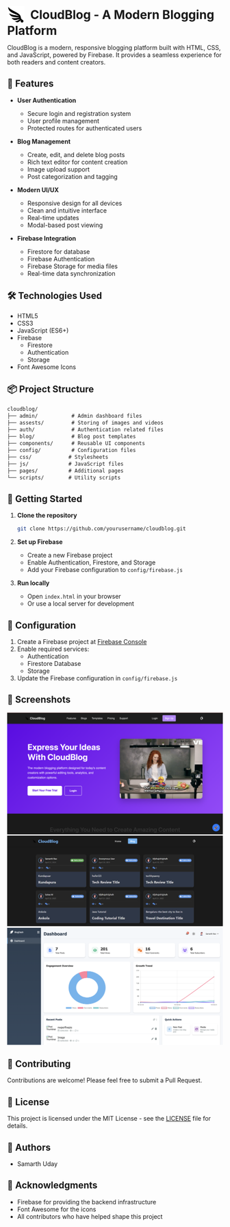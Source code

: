 <p align="left">
  <img src="assests/images/feather-wing-svgrepo-com.svg" alt="CloudBlog Logo" width="40" style="vertical-align:middle; margin-right:10px"/>
  <span style="font-size:2em; vertical-align:middle;"><b>CloudBlog - A Modern Blogging Platform</b></span>
</p>

CloudBlog is a modern, responsive blogging platform built with HTML, CSS, and JavaScript, powered by Firebase. It provides a seamless experience for both readers and content creators.

## 🌟 Features

- **User Authentication**
  - Secure login and registration system
  - User profile management
  - Protected routes for authenticated users

- **Blog Management**
  - Create, edit, and delete blog posts
  - Rich text editor for content creation
  - Image upload support
  - Post categorization and tagging

- **Modern UI/UX**
  - Responsive design for all devices
  - Clean and intuitive interface
  - Real-time updates
  - Modal-based post viewing

- **Firebase Integration**
  - Firestore for database
  - Firebase Authentication
  - Firebase Storage for media files
  - Real-time data synchronization

## 🛠️ Technologies Used

- HTML5
- CSS3
- JavaScript (ES6+)
- Firebase
  - Firestore
  - Authentication
  - Storage
- Font Awesome Icons

## 📦 Project Structure

```
cloudblog/
├── admin/           # Admin dashboard files
├── assests/         # Storing of images and videos
├── auth/            # Authentication related files
├── blog/            # Blog post templates
├── components/      # Reusable UI components
├── config/          # Configuration files
├── css/            # Stylesheets
├── js/             # JavaScript files
├── pages/          # Additional pages
└── scripts/        # Utility scripts
```

## 🚀 Getting Started

1. **Clone the repository**
   ```bash
   git clone https://github.com/yourusername/cloudblog.git
   ```

2. **Set up Firebase**
   - Create a new Firebase project
   - Enable Authentication, Firestore, and Storage
   - Add your Firebase configuration to `config/firebase.js`

3. **Run locally**
   - Open `index.html` in your browser
   - Or use a local server for development

## 🔧 Configuration

1. Create a Firebase project at [Firebase Console](https://console.firebase.google.com)
2. Enable required services:
   - Authentication
   - Firestore Database
   - Storage
3. Update the Firebase configuration in `config/firebase.js`

## 📱 Screenshots

![Home Page](screenshots/HomePage.png)
![Blog Post](screenshots/Blogs.png)
![Dashboard](screenshots/Dashboard.png)

## 🤝 Contributing

Contributions are welcome! Please feel free to submit a Pull Request.

## 📄 License

This project is licensed under the MIT License - see the [LICENSE](LICENSE) file for details.

## 👥 Authors

- Samarth Uday

## 🙏 Acknowledgments

- Firebase for providing the backend infrastructure
- Font Awesome for the icons
- All contributors who have helped shape this project
